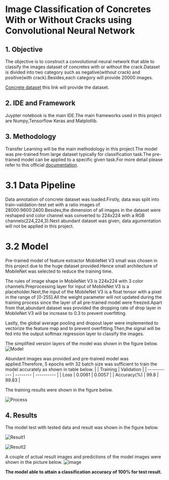 # Image Classification of Concretes With or Without Cracks using Convolutional Neural Network
 
## 1. Objective
The objective is to construct a convolutional neural network that able to classify the images dataset of concretes with or without the crack.Dataset is divided into two category such as negative(without crack) and positive(with crack).Besides,each category will provide 20000 images.

[Concrete dataset](https://data.mendeley.com/datasets/5y9wdsg2zt/2) this link will provide the dataset.

## 2. IDE and Framework
Juypter notebook is the main IDE.The main frameworks used in this project are Numpy,Tensorflow Keras and Matplotlib.

## 3. Methodology
Transfer Learning will be the main methodology in this project.The model was pre-trained from large dataset typically for classification task.The pre-trained model can be applied to a specific given task.For more detail please refer to this official [documentation](https://www.tensorflow.org/tutorials/images/transfer_learning).

# 3.1 Data Pipeline
Data annotation of concrete dataset was loaded.Firstly, data was split into train-validation-test set with a ratio images of 28000:9600:2400.Besides,the dimension of all images in the dataset were reshaped snd color channel was converted to 224x224 with a RGB channels(224,224,3).Next abundant dataset was given, data agumentation will not be applied in this project. 


# 3.2 Model
Pre-trained model of feature extractor MobileNet V3 small was chosen in this project due to the huge dataset provided.Hence small architecture of MobileNet was selected to reduce the training time.

The rules of image shape in MobileNet V3 is 224x224 with 3 color channels.Preprocessing layer for input of MobileNet V3 is a placeholder.Next,the input of the MobileNet V3 is a float tensor with a pixel in the range of [0-255].All the weight parameter will not updated during the training process since the layer of all pre-trained model were freezed.Apart from that,abundant dataset was provided the dropping rate of drop layer in MobileNet V3 will be increase to 0.3 to prevent overfitting.


Lastly, the global average pooling and dropout layer were implemented to vectorize the feature map and to prevent overfitting.Then,the signal will be fed into the output softmax regression layer to classify the images.

The simplified version layers of the model was shown in the figure below.
![Model](https://user-images.githubusercontent.com/109932205/181167345-cf037ba6-98dd-4edf-9c50-d309e4554a5d.png)


Abundant images was provided and pre-trained model was applied.Therefore, 5 epochs with 32 batch size was sufficient to train the model accurately as shown in table below.
|             | Training | Validation |
| ----------- | -------- | ---------- |
| Loss        | 0.0061   | 0.0057     |
| Accuracy(%) | 99.8     | 99.83      |

The training results were shown in the figure below.

![Process](https://user-images.githubusercontent.com/109932205/181167605-64d7d1cb-1030-46dd-8819-6892678609a8.png)




## 4. Results
The model test with tested data and result was shown in the figure below.

![Result1](https://user-images.githubusercontent.com/109932205/181174590-73cb0afd-7cb7-4780-aeb7-b3516db6847c.png)

![Result2](https://user-images.githubusercontent.com/109932205/181174642-db63353a-0fdf-4a75-8418-f3338d35bea9.png)





A couple of actual result images and predictions of the model images were shown in the picture below.
![image](https://user-images.githubusercontent.com/109932205/181175609-1717bbe2-0b6f-47f0-a513-9aa9967b5fdc.png)








**The model able to attain a classification accuracy of 100% for test result.**


